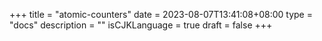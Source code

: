 +++
title = "atomic-counters"
date = 2023-08-07T13:41:08+08:00
type = "docs"
description = ""
isCJKLanguage = true
draft = false
+++